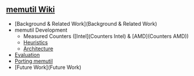 ## [memutil Wiki](Home)

- [Background & Related Work](Background & Related Work)
- memutil Development
    - Measured Counters ([Intel](Counters Intel) & [AMD](Counters AMD))
    - [Heuristics](Memutil-Heuristics)
    - [Architecture](Memutil-Architecture)
- [Evaluation](Evaluation)
- [Porting memutil](Porting)
- [Future Work](Future Work)
